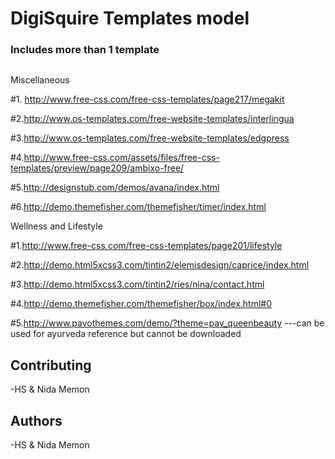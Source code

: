 # DigiSquire Templates model

### Includes more than 1 template

```

```


Miscellaneous

#1. http://www.free-css.com/free-css-templates/page217/megakit

#2.http://www.os-templates.com/free-website-templates/interlingua

#3.http://www.os-templates.com/free-website-templates/edgpress

#4.http://www.free-css.com/assets/files/free-css-templates/preview/page209/ambixo-free/

#5.http://designstub.com/demos/avana/index.html

#6.http://demo.themefisher.com/themefisher/timer/index.html

Wellness and Lifestyle

#1.http://www.free-css.com/free-css-templates/page201/lifestyle

#2.http://demo.html5xcss3.com/tintin2/elemisdesign/caprice/index.html

#3.http://demo.html5xcss3.com/tintin2/ries/nina/contact.html

#4.http://demo.themefisher.com/themefisher/box/index.html#0

#5.http://www.pavothemes.com/demo/?theme=pav_queenbeauty   ---can be used for ayurveda reference but cannot be downloaded

## Contributing
-HS & Nida Memon

## Authors
-HS & Nida Memon

